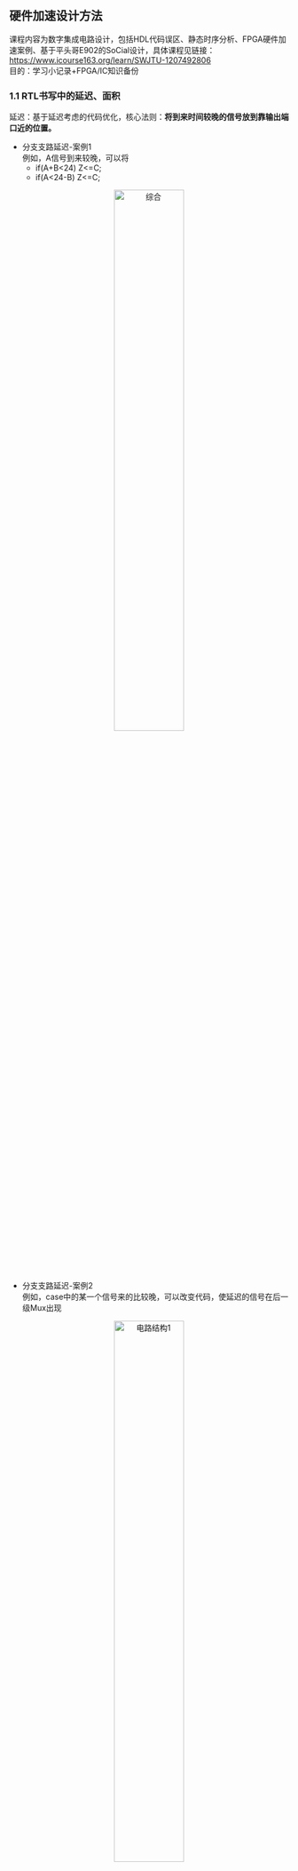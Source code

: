 ## 硬件加速设计方法
课程内容为数字集成电路设计，包括HDL代码误区、静态时序分析、FPGA硬件加速案例、基于平头哥E902的SoCial设计，具体课程见链接：https://www.icourse163.org/learn/SWJTU-1207492806    
目的：学习小记录+FPGA/IC知识备份

### **1.1 RTL书写中的延迟、面积**
延迟：基于延迟考虑的代码优化，核心法则：__将到来时间较晚的信号放到靠输出端口近的位置。__

- 分支支路延迟-案例1  
例如，A信号到来较晚，可以将   
	- if(A+B<24) Z<=C;
	- if(A<24-B) Z<=C;
<div align=center>
<img src="./Img/硬件加速课程/1.1.1.png" alt="综合" width=50%>
</div>   


- 分支支路延迟-案例2  
例如，case中的某一个信号来的比较晚，可以改变代码，使延迟的信号在后一级Mux出现
<div align=center>
<img src="./Img/硬件加速课程/1.1.3.1.png" alt="电路结构1" width=50%>
</div>    
<div align=center>
<img src="./Img/硬件加速课程/1.1.3.2.png" alt="电路结构2" width=50%>
</div>    
<div align=center>
<img src="./Img/硬件加速课程/1.1.3.3.png" alt="修改后的代码" width=30%>
</div>    

- 数据通路控制信号延迟   
原来的方法是先选后加，但是输入级选择Control信号到来较晚，导致延迟较大。因此可以将数据复制，先加后选，将Control信号放到最后，用面积换时间，改善了设计性能。
<div align=center>
<img src="./Img/硬件加速课程/1.1.4.1.png" alt="修改后的代码" width=40%>
</div>  
<div align=center>
<img src="./Img/硬件加速课程/1.1.4.2.png" alt="修改后的代码" width=40%>
</div>  

面积：FPGA的设计中可以通过资源共享、剔除冗余信息的方式，减小设计面积，降低成本，减少功耗  
- 多比特   
例如，访问RAM地址，地址每次递增32位，那么地址的产生可以有两种写法
  - addr<=addr+32;
  - addr[7:5]<=addr[7:5]+1; addr[4:0]<=addr[4:0]+0;
- 操作符  
例如，一个6bit数字A为6'b10_0000，那么判断该数小于32时，用"="代替"<"，可以节省一个6-bit的比较器
  - if(A<32)
  - if(A[5]=1'b1)   

简化逻辑可以实现同时减小面积和减小延时  

功耗：$P_d=\sum afCV^2$，其中a为电路的翻转次数，f为电路工作频率，C为电容，V是电压值。其中电容C和电压V无法改变，减小功耗的主要措施包括  
- **门控时钟**
- **增加使能信号**
- **组合逻辑的毛刺消耗功耗，因此需要将产生毛刺的电路放在最后**
- **减小状态翻转次数，例如状态机编码使用低功耗编码方式，每个状态变化只需要翻转一位**



> 编码方式：  
> 二进制：连续编码，效率最高，最节省资源  
> 格雷码：每次只有一个寄存器不同，但如果状态跳转不是顺序，和二进制编码同样的问题  
> One-hot: 只有一位是1，组合逻辑少，译码简单，占用资源最多  



```verilog
parameter IDLE = 4'b0001;
parameter S1 = 4'b0010;
parameter S2 = 4'b0100;
parameter S3 = 4'b1000;

localparam IDLE_ID = 0;
localparam S1_ID = 1;
localparam S2_ID = 2;
localparam S3_ID = 4;

case(1'b1)
state[IDLE]: a<=b;
state[S1]: a<=c;
state[S2]: a<=d;
state[S3]: a<=e;
```

热点：通常是指一个面积内占用大量布线资源。例如，设计中使用了很大的Mux，在布线阶段产生了很大的延迟，因此可以分解为多级较小的Mux
<div align=center>
<img src="./Img/硬件加速课程/1.1.2.png" alt="布线" width=60%>
</div>    


### **1.2 面积换速度——流水线概述**





### **2.1 跨时钟域CDC**
亚稳态：由于**异步时钟导致触发器违反保持和建立时间**，使触发器锁存到一个无效电平的状态（可能是1，可能是0，更有可能是无效电平X），称作亚稳态现象。

注意：不定态X和逻辑上的X不是同一个概念。
- 逻辑X：当前寄存器未知，但是物理上一定是有效的，不是1就是0
- 不定态X：触发器输入端信号电平**没有到达物理器件的有效电平的噪声容限**内，导致由接成反馈回路的两个反相器构成的触发器稳定在第三稳定点，后续电路可以理解为正确度电平，也可能是错误的电平。

<div align=center>
<img src="./Img/硬件加速课程/2.1.1.png" alt="亚稳态" width=60%>
</div>    

从数字集成电路角度分析，PMOS和NMOS通过不同导通关断产生的高低电平区别0和1状态，稳定状态下，PMOS和NMOS不可能同时导通，亚稳态打破了这个规则。以图7-8的反相器为例
- 当D端输入为1，NMOS导通，PMOS关闭，Q输出为0
- 当D端输入为0，NMOS关闭，PMOS导通，Q输出为1
- 当D端没有达到有效电平的噪声容限时，可能会使PMOS和NMOS同时导通，这是一个没有定义状态，可能会导致继续往下传播，导致后续电路完全失效。

<div align=center>
<img src="./Img/硬件加速课程/2.1.2.png" alt="双触发器同步器" width=60%>
</div>    

注意：完全解决亚稳态现象的方法不存在。
- 触发器可能正好采集到输入信号变化的中点，从此点回复稳定电平所需时间理论上为无穷大，第二级同样将采样到第一级的亚稳态电平，仍然是亚稳态。
- 实际电路中极小的噪声都会使触发器脱离亚稳态。
- 系统工作频率过高，两级同步器不足以解决问题，可能需要增加同步触发器级数，延长等待时间等等。

### **2.2 FIFO知识点总结**

### **[单bit信号跨时钟域CDC传输]**
- 慢到快
  - 双锁存器法（电平同步）
  - 边沿检测电路（脉冲同步，打两拍后边沿检测）
- 快到慢
  - 脉冲同步器
  - 结绳法
	- 将Din作为时钟，输入置1，相当于展宽脉冲，需要``4个DFF``  
	- 将Din作为复位，需要``2个DFF``，注意是Set/Reset
	- 利用握手协议，需要``8个DFF``
	- 快时钟域的信号变化频率不能超过3倍慢时钟域（下一个脉冲需要晚3个周期）
	- 适合脉冲间隔较大的控制信号
- 为什么不能直接从慢时钟采快时钟的信号？
  - 慢到快：亚稳态问题
  - 快到慢：采样速率问题，采样频率高于信号最高频率的2倍

<div align=center>
<img src="./Img/硬件加速课程/2.2.4.1.png" alt="结绳法1" width=60%>
</div>    
<div align=center>
<img src="./Img/硬件加速课程/2.2.4.2.png" alt="结绳法2" width=40%>
</div>    

<div align=center>
<img src="./Img/硬件加速课程/2.2.3.png" alt="握手电路" width=100%>
</div>    



### **[多bit信号跨时钟域传输]**

- 控制信号（使数据稳定下来再让另一个时钟采样）
  - 能合并，例如load，en两个信号clk_a下同步（有小的skew），导致传到clk_b下差一个周期，解决方法：合并信号成一个信号，再去另一个时钟域下采样
  - 不能合并，例如译码信号。解决方法：添加另一个控制信号，保证稳定时采样
- 数据信号
  - 异步FIFO
  - RAM

<div align=center>
<img src="./Img/硬件加速课程/2.2.5.png" alt="FIFO电路图" width=75%>
</div>    




### **[FIFO计算]**
- 空满状态判断
  - 同步状态使用二进制码
	- 深度为$2^n$的FIFO，读写指针位宽为$(n+1)$位。最高位是折回标志位
	- 当读写指针越过最后一个地址时，MSB翻转。
	- 判断条件：其他位相同，MSB不同，为满；MSB相同，为空。
  - 异步状态下使用格雷码，格雷码具有低$(n-1)$位中间对称的性质，因此``格雷码判断满的条件不同``
	- 条件1：wr_ptr和rd_ptr同步的**MSB**不相等
	- 条件2：wr_ptr和rd_ptr的**次高位**不相等
	- 条件3：wr_ptr和rd_ptr的其他位完全相等
- 容量
  - 数据轻载、重载（最坏情况，背靠背写入）
  - 写入的数据-读出数据
  - $depth= burst\_len - \frac{burst\_len}{wclk}\times{rclk\times\frac{X}{Y}}$

- 其他
  - 若非2次幂深度，格雷码已经不再适用
	- 深度为偶数，采用最接近$2^n$的格雷码进行修改。例如深度为6(111->000)的情况下，因此可以将5的指针设为100
	- 深度为奇数，自行设计查找表等逻辑电路
	- 设置为2次幂，浪费空间，简化控制电路
  - 格雷码亚稳态**失效后果**及注意事项
	- 只是保证读写地址在出错的情况下仍然保证FIFO正确性，地址出错总是存在的。
	- 例如，写地址加1，读地址没有进行同步时，地址最多没有跳变，而不会产生空读
	- 地址总线的bus skew不能超过1个周期，否则格雷码会出现多位数据跳变

  - 空满标志判断存在漏洞
	- 同步后的读地址，小于当前读地址
	- 写地址同理，均更保守策略
  - FIFO—STA
	- 低频情况：设置wclk和rclk之间的false path
	- 高频情况：28nm以下，需要检查两级触发器下的延迟
	- P&R时，需要将两级同步器放到一起

### **[FIFO设计中的亚稳态问题]**   
FIFO有效解决两个时钟源间数据同步的关系，但是亚稳态问题被隐藏在FIFO空信号的产生逻辑上了。   
- 通过比较FIFO的读/写指针是否相等判断非空，因此需要做时钟同步
- 指针是多位信号，因此用``格雷码代替二进制码``，减小毛刺出现概率



二进制转格雷码：最高位保存，剩下的右移异或   

```verilog
assign a = {a[LEN-1], a[LEN-1:1] ^ a[LEN-2:0]};
```

格雷码转二进制码：最高位保存，**迭代** 二进制当前位 = 高位^格雷码当前位
```verilog
always @ (Gry)begin
	Bin[length-1]=Gry[length-1];
	for(int i=length-2;i>=0;i=i-1)
	Bin[i]=Bin[i+1]^Gry[i];
end 
```
### **[大FIFO的深度选择]**   
- 异步FIFO的存储深度只能是2^n的原因：由于格雷码是每2^n个一循环，保证首尾的数据仅有一位发生变化
- 问题：深度很大时，额外空间非常巨大，例如需要深度为300的FIFO，只能使用512，有200个额外空间
- 解决办法一：使用两个FIFO，深度为300的同步FIFO，跟随一个小的异步FIFO，用于与其他时钟域同步
- 解决办法二：对任何数值建立偶数格雷码计数器。通过增加计数偏移量来实现，不是从0到$2^n$，从$(2^n)/2-fifo{\_}depth/2$到$(2^n)/2+fifo{\_}depth/2-1$，代入例子，表示为106(0_1010_1111)到405(1_0101_1111)

格雷码加法器
```verilog
integer i;

always @(posedge clk or negedge rstn) begin
    if(!rstn) begin
        Gray_reg <= 0;
    end
    else begin
        Gray_reg <= Gray_next_reg;
    end
end

always @(*) begin
    Bin_reg[length-1] = Gray_reg[length-1];    // 格雷码转二进制码
    for(i=length-2;i>=0;i=i-1)
        Bin_reg[i] = Bin_reg[i+1]^Gray_reg[i];
    Bin_next_reg = Bin_reg + inc;              // 二进制码加1
    Gray_next_reg = (Bin_next_reg>>1)^Bin_next_reg;   // 二进制码转回格雷
end
     
assign Gray = Gray_reg;
```
	


### **2.3 复位**

- 同步复位
  - 有利于仿真
  - 使系统成为100%时序电路，有利于时序分析，fmax较高
  - 可以滤除复位信号中高于时钟频率的毛刺
  - 复位信号时长需要大于时钟周期，需要考虑组合逻辑延迟，时钟偏移
  - DFF只有异步复位端口，因此需要浪费更多的资源   

同步复位信号周期计算
<div align=center>
<img src="./Img/硬件加速课程/2.3.1.png" alt="三段式和两段式状态机区别" width=50%>
</div>    

- 异步复位
  - 大多数目标器件的DFF都有异步复位端口
  - 信号识别简单，可以利用FPGA全局复位端口GSR
  - 复位释放时在时钟有效沿时，容易出现亚稳态 

异步复位同步释放电路设计
```verilog
assign rst_o = rst_n_d2; 
always@(posedge clk or negedge rst_n)
begin
  if(~rst_n) begin
	rst_n_d1 <= 1'b0;
	rst_n_d2 <= 1'b0;
  end
  else begin
	rst_n_d1 <= 1'b1;
	rst_n_d2 <= rst_n_d1;
  end
end
```
<div align=center>
<img src="./Img/硬件加速课程/2.3.2.png" alt="异步复位同步释放电路" width=35%>
</div>    

复位信号的扇出往往仅次于时钟信号，因此可能利用**多块**异步复位同步释放电路，然而这种方式可能由于前级寄存器在时钟边沿释放，导致存在一个周期的偏差，导致时序错乱。
<div align=center>
<img src="./Img/硬件加速课程/2.3.3.png" alt="异步复位同步释放电路" width=40%>
</div>    

正确的复位电路复制方式【复位分发技术】
<div align=center>
<img src="./Img/硬件加速课程/2.3.4.png" alt="异步复位同步释放电路" width=60%>
</div>    

### **2.4 状态机相关**
- 三段式：时序逻辑保存状态，组合逻辑控制状态转移，时序逻辑用``next_state``输出。优点：时序易分组，不用考虑状态转移条件对于输出的影响。
- 两段式：时序逻辑保存状态，组合逻辑控制状态转移，组合逻辑用``current_state``输出。缺点：由于输出是组合逻辑控制，因此会导致毛刺，所以最好将输出打一拍（但又会导致时序问题）
- 一段式：不推荐，逻辑混乱，难以维护。必须要考虑现态在何种条件下转移进入哪些次态，在每个现态的case下描述次态的输出。  

<div align=center>
<img src="./Img/硬件加速课程/2.2.2.png" alt="三段式和两段式状态机区别" width=50%>
</div>    

注意1：两段式用状态寄存器分割了两部分组合逻辑（状态转移和输出），输出是由``current_state``决定，时序路径较短；三段式的输出逻辑是从``next_state``开始，因此状态转移和输出逻辑中的时序逻辑可以看为一体，该路径的时序就会比较紧张。   
注意2：如果允许在输出级打一拍，选择两段式性能更好。


### **3.1 逻辑综合**
逻辑综合将HDL的RTL级电路转换到门级的过程，DC是做电路综合的核心工具，将HDL描述的电路转换为基于工艺库的门级网表
**目的**
- 决定电路门级结构，寻求时序和面积的平衡，寻求功耗和时序的平衡，增强电路可测性
**过程**
- 转译（HDL转换为DC内部数据库）
- 优化（根据施加的约束，进行优化）
- 映射（映射到工艺库，生成对应的电路网表）

**逻辑综合处理对象**
- 设计对象：待综合的对象
- Port：最外部的输入输出端口
- CLK：时钟
- Cell：根据原电路，例化出的各个模块
- References：原电路设计
- Pin：内部引脚
- Net：内部电路连线

**逻辑综合的实施流程**
- 预综合过程
  - DC启动
    - dc_shell
    - dc_shell-t
    - GUI方式
  - 设置库文件
  - 创建启动脚本文件
  - 读入设计文件
  - DC设计对象
  - 模块划分
- 施加设计约束
- 设计综合
- 后综合过程

<div align=center>
<img src="./Img/硬件加速课程/3.1.1.png" alt="逻辑综合" width=50%>
</div>    

command.log和view_command.log，分别记录用户在使用DC时执行的命令以及设置的参数
类似于Vivado中的vivado_journal.log


<div align=center>
<img src="./Img/硬件加速课程/3.1.2.png" alt="DC读取文件" width=50%>
</div>    

**两种文件读入方式**
- read
- analyze&elaborate
  - analyze生成.syn文件，elaborate
  - 允许设计者进行语法检查和HDL代码转换
  - 只能读入verilog和vhdl

**读入文件后，链接**
- link后出现unresolved
  - 需要重新读取
  - 在synopsys_dc.setup中添加link_library


DC在运行过程中需要用到的几种库文件
- 目标库（target_library）
  - 综合后电路网表最终映射到的库
  - HDL->GTECH->目标库
  - db格式，晶圆厂提供
  - 包含行为、引脚、面积、时序信息甚至功耗方面参数
- 链接库（link_library）
  - 设置模块或者单元电路的引用
  - 链接库对应IP，目标库对应标准单元
  - 必须包含*
```tcl
set target_library "my_tech.db"
set link_library "*my_tech.db"
lappend search_path {bob}

analyze source/*.v
elaborate TOP
```

- 符号库（symbol_library）
  - 定义单元电路显示的schematic库
  - 使用design_analyzer和design_vision查看分析电路时使用
- 算术运算库（synthetic_library）
  - DC将加法或者乘法综合为性能比较差的运算
  - 使用扩展的DesignWare库，更高性能的模块（超前进位等）



标准单元工艺库信息
- 组合单元模型

<div align=center>
<img src="./Img/硬件加速课程/3.1.5.png" alt="组合单元模型1" width=50%>
</div>   
<div align=center>
<img src="./Img/硬件加速课程/3.1.6.png" alt="组合单元模型2" width=50%>
</div>

- 时序单元模型
<div align=center>
<img src="./Img/硬件加速课程/3.1.3.png" alt="时序单元模型1" width=50%>
</div>   
<div align=center>
<img src="./Img/硬件加速课程/3.1.4.png" alt="时序单元模型2" width=50%>
</div>   





### **3.2 综合中的时序约束**

时序路径可以分为
- 输入到寄存器的路径
- 寄存器到寄存器之间的路径
- 寄存器到输出的路径
- 输入直接到输出的路径

综合时各种优化都是以时钟为基准计算路径延迟的，因此需要综合时指定时钟周期，作为路径延迟的基准

定义时钟约束
- create_clock -period 10 [get_ports clk]
- set_dont_touch_network [get_clocks clk]
  - 不对时钟网络进行优化
  - 因为时钟树综合有特点方法，需要考虑PR的物理信息
  - 在PR阶段得到准确的时钟网络

对于触发器和触发器之间的路径X，留给的时钟裕量也就是一个时钟周期。
<div align=center>
<img src="./Img/硬件加速课程/3.2.1.png" alt="D2D" width=50%>
</div>   

定义输入延迟
- set_input_delay -max 4 -clock clk [get_ports A]

输入延时是指被综合模块外的寄存器触发的信号，在到达被综合模块前经过的延时

<div align=center>
<img src="./Img/硬件加速课程/3.2.2.png" alt="D2D" width=50%>
</div>   

定义输出延迟
输入延时是指被综合模块的信号，在到达输出外围逻辑寄存器的延时

<div align=center>
<img src="./Img/硬件加速课程/3.2.3.png" alt="I2D" width=50%>
</div>   

DRC约束

- set_transition_time
  - 约束信号、端口、net不能超过这个值
- set_max_fanout
  - 表示单元输入引脚相对负载的数目，不表示真正的电容负载
- set_max_capacitance



**TCL脚本约束文件**
<div align=center>
<img src="./Img/硬件加速课程/3.2.4.png" alt="TCL脚本" width=50%>
</div>   
<div align=center>
<img src="./Img/硬件加速课程/3.2.5.png" alt="TCL脚本" width=50%>
</div>  
<div align=center>
<img src="./Img/硬件加速课程/3.2.6.png" alt="TCL脚本" width=50%>
</div>  
<div align=center>
<img src="./Img/硬件加速课程/3.2.7.png" alt="TCL脚本" width=50%>
</div>  


<div align=center>
<img src="./Img/硬件加速课程/3.2.8.png" alt="TCL脚本" width=50%>
</div>  
<div align=center>
<img src="./Img/硬件加速课程/3.2.9.png" alt="TCL脚本" width=50%>
</div>  
<div align=center>
<img src="./Img/硬件加速课程/3.2.10.png" alt="TCL脚本" width=50%>
</div>  

### **3.3 Synopsys TCL语言**
- get_ports C*



### **4.1 静态时序分析**  
检查触发器是否能够安全采样数据，最经典工具是Synopsys的Prime Time
- 比门级电路仿真快
- 只检查触发器时序，不需要检查电路功能
- 不需要产生测试向量
- 不要求检查所有功能点，因此没有覆盖率要求
- 只能检查同步电路

**问题：如果动态仿真把所有的功能点都覆盖到，不需要来做静态时序分析（正确）**   

- 建立时间：时钟上升沿前数据保持稳定的时间
- 保持时间：时钟上升沿后数据仍然保持稳定的时间
- 裕量：为满足建立时间、保持时间的要求，富余出来的时间段长度


<div align=center>
<img src="./Img/硬件加速课程/4.1.1.png" alt="裕量" width=50%>
</div>   

**注意：Tsu和Thd二者不能同时为负。至于建立时间是否为固定值，众说纷纭，比较中肯的观点是，考虑建立时间需求和建立时间裕量的概念，前者是根据时序计算，得到的Tsu，后者是Tsu减去数据实际到达的时间（数据早到了多久）**

**注意：时序路径不只是从一个寄存器到另一个寄存器，对于有反馈的寄存器，直接考虑反馈回路**
<div align=center>
<img src="./Img/硬件加速课程/4.1.2.png" alt="时序路径" width=50%>
</div>   


### **5.1 FPGA硬件加速案例**
Softmax函数的软硬件实现


### **6.1 平头哥SoC设计体系概述**
IP集成的设计方法学，将软硬件集成在单颗IC内，其特征为
- 采用亚微米级别实现复杂功能的VLSI
- 使用嵌入式处理器或者DSP
- 采用第三方IP核
- 具备外部对芯片编程的功能

麒麟990SoC是世界上第一颗晶体管规模超过百亿的芯片，采用7nm制程，包括CPU，GPU以及神经网络处理器NPU
<div align=center>
<img src="./Img/硬件加速课程/6.1.1.png" alt="" width=70%>
</div>    

为了加快开发进度，提升硬件集成度，SoC包括处理器IP，硬件专用IP以及互联总线，而且一般移植了操作系统，具备软硬件协同计算能力，充分发挥软件和硬件加速IP。  

ISA对比
- 传统的ISA：增量型的指令集架构，保持向后的二进制兼容，使指令集架构复杂度随时间增长。指令繁多，分支不兼容，x86封闭，ARM授权昂贵，不可控。   
- RISC-V：将指令集划分为标准子集，保持基础扩展永远不变，为编译器和操作系统开发人员提供稳定目标。基本指令集只有40多条，开源免费，可控，起步阶段，目前面向MCU。  


### **6.2 玄铁体系架构**





### **7.1 低功耗设计方法总结**

寄存器传输级（RTL）
- 状态机编码和解码-格雷码是最适合低功耗设计的，反转比特比较少，同时格雷码编码的状态机也消除了依赖于状态的组合等式中存在毛刺的风险。同时如果存在多个状态，但是只有某些状态经常用到，则可以将**有限状态机分解**以达到低功耗效果。基本设想是将有限状态机的状态转换图分解为两个，他们共同作用以达到和原来状态机相同的效果。这样做之所以可以将降低功耗，是因为如果两个子FSM之间没有状态发生，那么只有一个子FSM需要供给时钟。
- 二进制数表示法-在大多数应用中，用补码来表示二进制数往往比有符号数更常使用，但是在某些特殊应用，在切换过程中有符号数更有优势。比如用**积分器求和**的时候，补码表示法在0到1切换的时候所有位都会发生变化（有较高的开关功耗），与之相比有符号数只有两个位发生了变化。
- 门控时钟-注意编码风格，以便可以**自动推出门控时钟**。门控时钟和数据通路重组等都应在编写RTL时以考虑以便进一步降低功耗的目的。
- 独热码多路器-如果对case条件编码时采用独热编码方式，而不是二进制编码方式，输出就会更快更稳定，而且在初期就能将未选中总线掩盖掉，因此实现了低功耗效果。
- 除掉多余的转化-在没有**设置默认状态**的情况下，总线数据常常会发生没有意义的转换。如果转换后的数据未被真正采样，那么它就是多余的，将这样的转换去掉可以降低功耗。
- 资源共享-使用**重复逻辑会增加面积**，而且增大功耗。

剩下的了解即可
- 使用行波计数器来降低功耗
- 总线反转
- 高活跃度网络
- 启动和禁用逻辑云



### **7.2 SOC片上互联总线学习（APB、AHB、ACE、CHI）**





### **7.3 Cordic算法**










### **8.1 CMOS的延迟和功耗**
- 延迟：输入电压位于中点，输出电压达到相同电压所需要的时间
- 扇出多，增加负载电容，增加延迟
- 驱动一个具有大扇出的电路时，使用多级，每级的扇出为$\alpha$（通常取4），延迟的增长由线性增长变为对数增长$log_{a}F$，从而降低了延迟
- 逻辑功效：某逻辑门的输入电容能够提供相同输出驱动的反相器的输入电容的比值称为该逻辑门的逻辑功效




